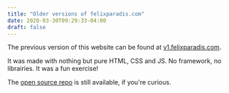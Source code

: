 ```yaml
---
title: "Older versions of felixparadis.com"
date: 2020-03-30T09:29:33-04:00
draft: false
---
```


The previous version of this website can be found at [v1.felixparadis.com](https://v1.felixparadis.com).

It was made with nothing but pure HTML, CSS and JS. No framework, no librairies. 
It was a fun exercise!

The [open source repo](https://github.com/FelDev/felixparadis.com) is still available, if you're curious.




